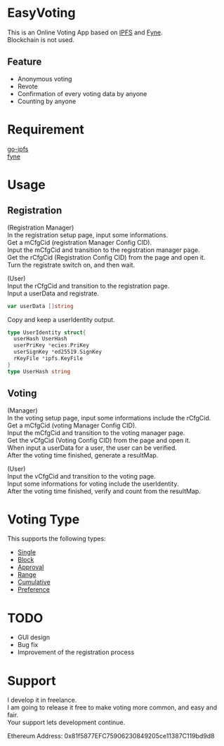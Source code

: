 # EasyVoting
This is an Online Voting App based on [IPFS](https://ipfs.io/) and [Fyne](https://fyne.io/).<br>
Blockchain is not used.<br>

## Feature
* Anonymous voting  
* Revote  
* Confirmation of every voting data by anyone  
* Counting by anyone


# Requirement
[go-ipfs](https://github.com/ipfs/go-ipfs)  
[fyne](https://github.com/fyne-io/fyne)

# Usage
<!--
<img alt="system_process" src="https://github.com/m-vlanbdg2ln52gla/EasyVoting/blob/main/images/system_process.png"><br>
-->
## Registration
<!--
<img alt="registration" src="https://github.com/m-vlanbdg2ln52gla/EasyVoting/blob/main/images/registration.png"><br>
-->
(Registration Manager)  
In the registration setup page, input some informations.  
Get a mCfgCid (registration Manager Config CID).  
Input the mCfgCid and transition to the registration manager page.  
Get the rCfgCid (Registration Config CID) from the page and open it.  
Turn the registrate switch on, and then wait.    

(User)  
Input the rCfgCid and transition to the registration page.  
Input a userData and registrate.  

```Go
var userData []string
```

Copy and keep a userIdentity output.  
```Go
type UserIdentity struct{
  userHash UserHash
  userPriKey *ecies.PriKey
  userSignKey *ed25519.SignKey
  rKeyFile *ipfs.KeyFile
}
type UserHash string
```

## Voting
<!--
<img alt="voting" src="https://github.com/m-vlanbdg2ln52gla/EasyVoting/blob/main/images/voting.png"><br>
-->
(Manager)  
In the voting setup page, input some informations include the rCfgCid.  
Get a mCfgCid (voting Manager Config CID).  
Input the mCfgCid and transition to the voting manager page.  
Get the vCfgCid (Voting Config CID) from the page and open it.  
When input a userData for a user, the user can be verified.    
After the voting time finished, generate a resultMap.    

(User)  
Input the vCfgCid and transition to the voting page.  
Input some informations for voting include the userIdentity.  
After the voting time finished, verify and count from the resultMap.   

# Voting Type
This supports the following types:  
* [Single](https://en.wikipedia.org/wiki/Single_transferable_vote)  
* [Block](https://en.wikipedia.org/wiki/Multiple_non-transferable_vote)  
* [Approval](https://en.wikipedia.org/wiki/Approval_voting)  
* [Range](https://en.wikipedia.org/wiki/Score_voting)  
* [Cumulative](https://en.wikipedia.org/wiki/Cumulative_voting)  
* [Preference](https://en.wikipedia.org/wiki/Ranked_voting)  


# TODO
* GUI design
* Bug fix  
* Improvement of the registration process


# Support
I develop it in freelance.<br>
I am going to release it free to make voting more common, and easy and fair.<br>
Your support lets development continue.<br>

Ethereum Address: 0x81f5877EFC75906230849205ce11387C119bd9d8
